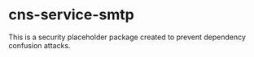 # cns-service-smtp

This is a security placeholder package created to prevent dependency confusion attacks.
